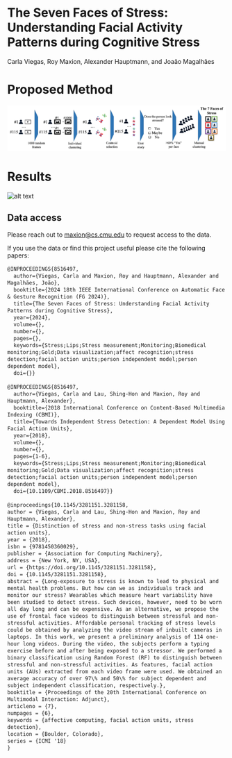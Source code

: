 # The Seven Faces of Stress: Understanding Facial Activity Patterns during Cognitive Stress
Carla Viegas, Roy Maxion, Alexander Hauptmann, and Joaão Magalhães

# Proposed Method

![alt text](https://github.com/clviegas/SevenFacesOfStress/blob/main/diagram_methods.png?raw=true)


# Results

![alt text](https://github.com/[username]/[reponame]/blob/[branch]/seven_faces_stress.png?raw=true)



## Data access
Please reach out to maxion@cs.cmu.edu to request access to the data.

If you use the data or find this project useful please cite the following papers:
```
@INPROCEEDINGS{8516497,
  author={Viegas, Carla and Maxion, Roy and Hauptmann, Alexander and Magalhães, João},
  booktitle={2024 18th IEEE International Conference on Automatic Face & Gesture Recognition (FG 2024)}, 
  title={The Seven Faces of Stress: Understanding Facial Activity Patterns during Cognitive Stress}, 
  year={2024},
  volume={},
  number={},
  pages={},
  keywords={Stress;Lips;Stress measurement;Monitoring;Biomedical monitoring;Gold;Data visualization;affect recognition;stress detection;facial action units;person independent model;person dependent model},
  doi={}}

@INPROCEEDINGS{8516497,
  author={Viegas, Carla and Lau, Shing-Hon and Maxion, Roy and Hauptmann, Alexander},
  booktitle={2018 International Conference on Content-Based Multimedia Indexing (CBMI)}, 
  title={Towards Independent Stress Detection: A Dependent Model Using Facial Action Units}, 
  year={2018},
  volume={},
  number={},
  pages={1-6},
  keywords={Stress;Lips;Stress measurement;Monitoring;Biomedical monitoring;Gold;Data visualization;affect recognition;stress detection;facial action units;person independent model;person dependent model},
  doi={10.1109/CBMI.2018.8516497}}

@inproceedings{10.1145/3281151.3281158,
author = {Viegas, Carla and Lau, Shing-Hon and Maxion, Roy and Hauptmann, Alexander},
title = {Distinction of stress and non-stress tasks using facial action units},
year = {2018},
isbn = {9781450360029},
publisher = {Association for Computing Machinery},
address = {New York, NY, USA},
url = {https://doi.org/10.1145/3281151.3281158},
doi = {10.1145/3281151.3281158},
abstract = {Long-exposure to stress is known to lead to physical and mental health problems. But how can we as individuals track and monitor our stress? Wearables which measure heart variability have been studied to detect stress. Such devices, however, need to be worn all day long and can be expensive. As an alternative, we propose the use of frontal face videos to distinguish between stressful and non-stressful activities. Affordable personal tracking of stress levels could be obtained by analyzing the video stream of inbuilt cameras in laptops. In this work, we present a preliminary analysis of 114 one-hour long videos. During the video, the subjects perform a typing exercise before and after being exposed to a stressor. We performed a binary classification using Random Forest (RF) to distinguish between stressful and non-stressful activities. As features, facial action units (AUs) extracted from each video frame were used. We obtained an average accuracy of over 97\% and 50\% for subject dependent and subject independent classification, respectively.},
booktitle = {Proceedings of the 20th International Conference on Multimodal Interaction: Adjunct},
articleno = {7},
numpages = {6},
keywords = {affective computing, facial action units, stress detection},
location = {Boulder, Colorado},
series = {ICMI '18}
}


```
